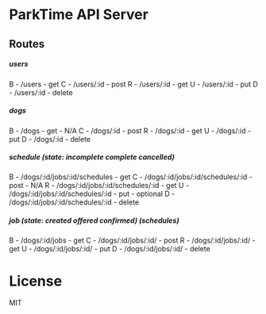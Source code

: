# ParkTime API Server

## Routes

##### users
B - /users - get
C - /users/:id - post
R - /users/:id - get
U - /users/:id - put
D - /users/:id - delete

##### dogs
B - /dogs - get - N/A
C - /dogs/:id - post
R - /dogs/:id - get
U - /dogs/:id - put
D - /dogs/:id - delete

##### schedule (state: incomplete complete cancelled)
B - /dogs/:id/jobs/:id/schedules - get
C - /dogs/:id/jobs/:id/schedules/:id - post - N/A
R - /dogs/:id/jobs/:id/schedules/:id - get
U - /dogs/:id/jobs/:id/schedules/:id - put - optional
D - /dogs/:id/jobs/:id/schedules/:id - delete

##### job (state: created offered confirmed) (schedules)
B - /dogs/:id/jobs - get 
C - /dogs/:id/jobs/:id/ - post 
R - /dogs/:id/jobs/:id/ - get
U - /dogs/:id/jobs/:id/ - put
D - /dogs/:id/jobs/:id/ - delete

# License

MIT
